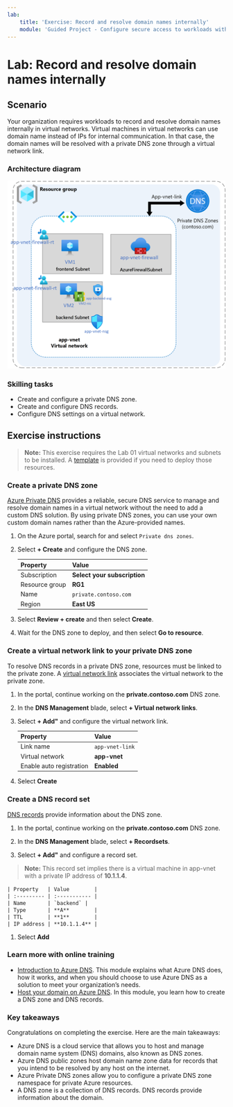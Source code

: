 ```yaml
---
lab:
    title: 'Exercise: Record and resolve domain names internally'
    module: 'Guided Project - Configure secure access to workloads with Azure virtual networking services'
---
```


# Lab: Record and resolve domain names internally

## Scenario

Your organization requires workloads to record and resolve domain names internally in virtual networks. Virtual machines in virtual networks can use domain name instead of IPs for internal communication. In that case, the domain names will be resolved with a private DNS zone through a virtual network link.

### Architecture diagram

![Diagram of Azure DNS linked to a virtual network.](../Media/task-5.png)

### Skilling tasks

- Create and configure a private DNS zone.
- Create and configure DNS records.
- Configure DNS settings on a virtual network.

## Exercise instructions

>**Note:** This exercise requires the Lab 01 virtual networks and subnets to be installed. A [template](https://github.com/MicrosoftLearning/Configure-secure-access-to-workloads-with-Azure-virtual-networking-services/blob/main/Allfiles/Labs/02/vnet-subnets-template.json) is provided if you need to deploy those resources.

### Create a private DNS zone

[Azure Private DNS](https://learn.microsoft.com/azure/dns/private-dns-overview) provides a reliable, secure DNS service to manage and resolve domain names in a virtual network without the need to add a custom DNS solution. By using private DNS zones, you can use your own custom domain names rather than the Azure-provided names.

1. On the Azure portal, search for and select `Private dns zones`.

1. Select **+ Create** and configure the DNS zone. 

    | Property       | Value                        |
    | :------------- | :--------------------------- |
    | Subscription   | **Select your subscription** |
    | Resource group | **RG1**                      |
    | Name           | `private.contoso.com`              |
    | Region         | **East US**                  |

1. Select **Review + create** and then select **Create**.

1. Wait for the DNS zone to deploy, and then select **Go to resource**. 

### Create a virtual network link to your private DNS zone

To resolve DNS records in a private DNS zone, resources must  be linked to the private zone. A [virtual network link](https://learn.microsoft.com/azure/dns/private-dns-virtual-network-links) associates the virtual network to the private zone.

1. In the portal, continue working on the **private.contoso.com** DNS zone. 

1. In the **DNS Management** blade, select **+ Virtual network links**.

1. Select **+ Add"** and configure the virtual network link. 

    | Property                 | Value             |
    | :----------------------- | :---------------- |
    | Link name                | `app-vnet-link` |
    | Virtual network          | **app-vnet**      |
    | Enable auto registration | **Enabled**       |

1. Select **Create**

### Create a DNS record set

[DNS records](https://learn.microsoft.com/en-us/azure/dns/dns-zones-records#dns-records) provide information about the DNS zone. 

1. In the portal, continue working on the **private.contoso.com** DNS zone. 

1. In the **DNS Management** blade, select **+ Recordsets**.

1. Select **+ Add"** and configure a record set.

>**Note:** This record set implies there is a virtual machine in app-vnet with a private IP address of **10.1.1.4**.  
   
    | Property   | Value        |
    | :--------- | :----------- |
    | Name       | `backend` |
    | Type       | **A**        |
    | TTL        | **1**        |
    | IP address | **10.1.1.4** |

1. Select **Add**

### Learn more with online training

+ [Introduction to Azure DNS](https://learn.microsoft.com/training/modules/intro-to-azure-dns/). This module explains what Azure DNS does, how it works, and when you should choose to use Azure DNS as a solution to meet your organization’s needs.
+ [Host your domain on Azure DNS](https://learn.microsoft.com/training/modules/host-domain-azure-dns/). In this module, you learn how to create a DNS zone and DNS records.

### Key takeaways

Congratulations on completing the exercise. Here are the main takeaways:

+ Azure DNS is a cloud service that allows you to host and manage domain name system (DNS) domains, also known as DNS zones. 
+ Azure DNS public zones host domain name zone data for records that you intend to be resolved by any host on the internet.
+ Azure Private DNS zones allow you to configure a private DNS zone namespace for private Azure resources.
+ A DNS zone is a collection of DNS records. DNS records provide information about the domain.
